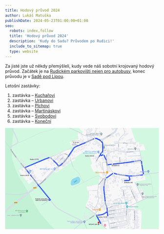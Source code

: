 ```yaml
---
title: Hodový průvod 2024
author: Lukáš Matuška
publishDate: 2024-05-23T01:00:00+01:00
seo:
  robots: index,follow
  title: 'Hodový průvod 2024'
  description: 'Kudy do Sadu? Průvodem po Rudici!'
  include_to_sitemap: true
  type: website
---
```


Za jisté jste už někdy přemýšleli, kudy vede náš sobotní krojovaný hodový průvod.
Začátek je na [Rudickém parkovišti nejen pro autobusy](https://maps.app.goo.gl/mmqAVv9qUsHAzXPe6), konec průvodu je v [Sadě pod Lipou](https://maps.app.goo.gl/EZE7RF37b2sy4rxk9).

Letošní zastávky:

1. zastávka&nbsp;– [Kuchařovi](https://maps.app.goo.gl/VL9g7kHxNYxscRKP6)
1. zastávka&nbsp;– [Urbanovi](https://maps.app.goo.gl/RUBiYNWJ8bkskZxi7)
1. zastávka&nbsp;– [Plchovi](https://maps.app.goo.gl/fpGeT6pr6ij7EgdHA)
1. zastávka&nbsp;– [Martináskovi](https://maps.app.goo.gl/PA2shXpoducxzLR26)
1. zastávka&nbsp;– [Svobodovi](https://maps.app.goo.gl/boWPSCBCLWpaoHXw8)
1. zastávka&nbsp;– [Koneční](https://maps.app.goo.gl/gKms9i2DUQAspzS97)

![Mapa hodového průvodu 2024](./images/rudice-mapa-hodoveho-pruvodu-2024.png)

